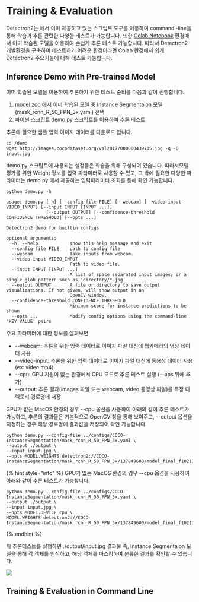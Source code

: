 # Training & Evaluation

Detectron2는 에서 이미 제공하고 있는 스크립트 도구를 이용하여 commandl-line을 통해 학습과 추론 관련한  다양한 테스트가 가능합니다. 또한 [Colab Notebook](https://colab.research.google.com/drive/16jcaJoc6bCFAQ96jDe2HwtXj7BMD\_-m5) 환경에서 이미 학슴된 모델을 이용하여 손쉽게 추론 테스트 가능합니다. 따라서 Detectron2 개발환경을 구축하여 테스트하기 어려운 환경이라면 Colab 환경에서 쉽게 Detectron2 주요기능에 대해 테스트 가능합니다.



## Inference Demo with Pre-trained Model

이미 학습된 모델을 이용하여 추론하기 위한 테스트 준비를 다음과 같이 진행합니다.

1. [model zoo](https://github.com/facebookresearch/detectron2/blob/main/MODEL\_ZOO.md) 에서 이미 학습된 모델 중 Instance Segmentaion 모델(mask\_rcnn\_R\_50\_FPN\_3x.yaml) 선택
2. 파이썬 스크립트 demo.py 스크립트를 이용하여 추론 테스트

추론에 필요한 샘플 입력 이미지 데이터를 다운로드 합니다.

```
cd /demo
wget http://images.cocodataset.org/val2017/000000439715.jpg -q -O input.jpg
```

demo.py 스크립트에 사용되는 설정들은 학습을 위해 구성되어 있습니다. 따라서모델 평가를 위한 Weight 정보를 입력 파라미터로 사용할 수 있고, 그 밖에 필요한 다양한 파라미터는 demo.py 에서 제공하는 입력파라미터 조회를 통해 확인 가능합니다.

```
python demo.py -h

usage: demo.py [-h] [--config-file FILE] [--webcam] [--video-input VIDEO_INPUT] [--input INPUT [INPUT ...]]
               [--output OUTPUT] [--confidence-threshold CONFIDENCE_THRESHOLD] [--opts ...]

Detectron2 demo for builtin configs

optional arguments:
  -h, --help            show this help message and exit
  --config-file FILE    path to config file
  --webcam              Take inputs from webcam.
  --video-input VIDEO_INPUT
                        Path to video file.
  --input INPUT [INPUT ...]
                        A list of space separated input images; or a single glob pattern such as 'directory/*.jpg'
  --output OUTPUT       A file or directory to save output visualizations. If not given, will show output in an
                        OpenCV window.
  --confidence-threshold CONFIDENCE_THRESHOLD
                        Minimum score for instance predictions to be shown
  --opts ...            Modify config options using the command-line 'KEY VALUE' pairs
```

주요 파라미터에 대한 정보를 살펴보면

* \--webcam: 추론을 위한 입력 데이터로 이미지 파일 대신에 웹카메라의 영상 데이터 사용
* \--video-input: 추론을 위한 입력 데이터로 이미지 파일 대신에 동용상 데이터 사용 (ex: video.mp4)
* \--cpu: GPU 지원이 없는 환경에서 CPU 모드로 추론 테스트 실행 (--ops 뒤에 추가)
* \--output: 추론 결과(images 파일 또는 webcam, video 동영상 파일)를 특정 디렉토리 경로명에 저장



GPU가 없는 MacOS 환경의 경우 --cpu 옵션을 사용하여 아래와 같이 추론 테스트가 가능하고, 추론의 결과물은 기본적으로 OpenCV 창을 통해 보여주고, --output 옵션을 지정하는 경우 해당 경로명에 결과값을 저장되어 확인 가능합니다.

```
python demo.py --config-file ../configs/COCO-InstanceSegmentation/mask_rcnn_R_50_FPN_3x.yaml \
--output ./output \
--input input.jpg \
--opts MODEL.WEIGHTS detectron2://COCO-InstanceSegmentation/mask_rcnn_R_50_FPN_3x/137849600/model_final_f10217.pkl
```

{% hint style="info" %}
GPU가 없는 MacOS 환경의 경우 --cpu 옵션을 사용하여 아래와 같이 추론 테스트가 가능합니다.

```
python demo.py --config-file ../configs/COCO-InstanceSegmentation/mask_rcnn_R_50_FPN_3x.yaml \
--output ./output \
--input input.jpg \
--opts MODEL.DEVICE cpu \
MODEL.WEIGHTS detectron2://COCO-InstanceSegmentation/mask_rcnn_R_50_FPN_3x/137849600/model_final_f10217.pkl
```
{% endhint %}

위 추론테스트를 실행하면 ./output/input.jpg 결과물 즉, Instance Segmentaion 모델을 통해 각 객체를 인식하고, 해당 객체를 마스킹하여 분류한 결과를 확인할 수 있습니다.

![](../../.gitbook/assets/output\_instance\_segmentaion\_01.png)



## Training & Evaluation in Command Line


